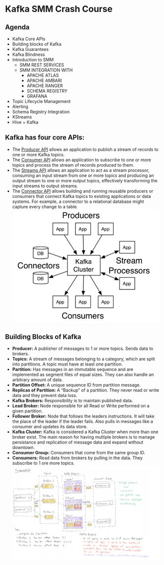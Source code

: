 # Kafka SMM Crash Course
## Agenda
- Kafka Core APIs
- Building blocks of Kafka
- Kafka Guarantees
- Kafka Blindness
- Introduction to SMM
  - SMM REST SERVICES
  - SMM INTEGRATION WITH 
    - APACHE ATLAS
    - APACHE AMBARI
    - APACHE RANGER
    - SCHEMA REGISTRY
    - GRAFANA
- Topic Lifecycle Management
- Alerting
- Schema Registry Integration
- KStreams
- Hive + Kafka

## Kafka has four core APIs:

- The [Producer API](https://kafka.apache.org/documentation.html#producerapi) allows an application to publish a stream of records to one or more Kafka topics.
- The [Consumer API](https://kafka.apache.org/documentation.html#consumerapi) allows an application to subscribe to one or more topics and process the stream of records produced to them.
- The [Streams API](https://kafka.apache.org/documentation/streams/) allows an application to act as a stream processor, consuming an input stream from one or more topics and producing an output stream to one or more output topics, effectively transforming the input streams to output streams.
- The [Connector API](https://kafka.apache.org/documentation.html#connect) allows building and running reusable producers or consumers that connect Kafka topics to existing applications or data systems. For example, a connector to a relational database might capture every change to a table.
![Image](https://github.com/purn1mak/Kafka-SMM-CrashCourse/blob/master/KafkaBasic.png)


## **Building Blocks of Kafka**
- **Producer:** A publisher of messages to 1 or more topics. Sends data to brokers.
- **Topics:** A stream of messages belonging to a category, which are split into partitions. A topic must have at least one partition.
- **Partition:** Has messages in an immutable sequence and are implemented as segment files of equal sizes. They can also handle an arbitrary amount of data.
- **Partition Offset:** A unique sequence ID from partition message.
- **Replicas of Partition:** A “Backup” of a partition. They never read or write data and they prevent data loss.
- **Kafka Brokers:** Responsibility is to maintain published data.
- **Lead Broker:** Node responsible for all Read or Write performed on a given partition.
- **Follower Broker:** Node that follows the leaders instructions. It will take the place of the leader if the leader fails. Also pulls in messages like a consumer and updates its data store.
- **Kafka Cluster:** Kafka is considered a Kafka Cluster when more than one broker exist. The main reason for having multiple brokers is to manage persistance and replication of message data and expand without downtown.
- **Consumer Group:** Consumers that come from the same group ID.
- **Consumers:** Read data from brokers by pulling in the data. They subscribe to 1 ore more topics.
![Image](https://github.com/purn1mak/Kafka-SMM-CrashCourse/blob/master/KafkaWhiteBoarding.png)
